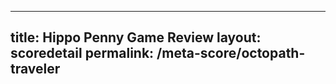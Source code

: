 ---
        
title: Hippo Penny Game Review
layout: scoredetail
permalink: /meta-score/octopath-traveler
---